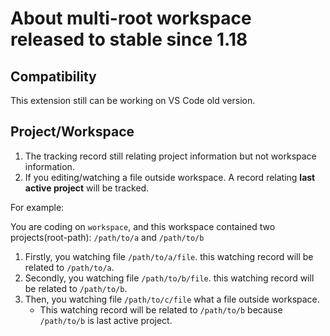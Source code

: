 # About multi-root workspace released to stable since 1.18

## Compatibility

This extension still can be working on VS Code old version. 

## Project/Workspace

1. The tracking record still relating project information but not workspace information.
2. If you editing/watching a file outside workspace. A record relating **last active project** will be tracked.

For example:

You are coding on `workspace`, and this workspace contained two projects(root-path): `/path/to/a` and `/path/to/b` 

1. Firstly, you watching file `/path/to/a/file`. this watching record will be related to `/path/to/a`.
2. Secondly, you watching file `/path/to/b/file`. this watching record will be related to `/path/to/b`.
3. Then, you watching file `/path/to/c/file` what a file outside workspace.
	- This watching record will be related to `/path/to/b` because `/path/to/b` is last active project.

